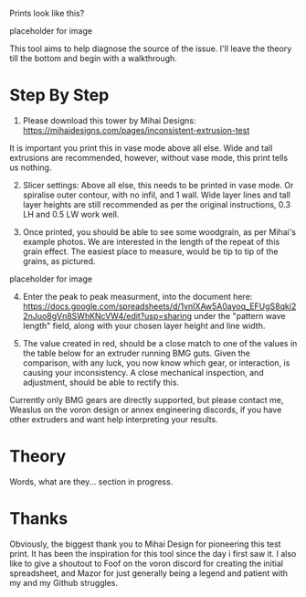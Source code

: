Prints look like this?

placeholder for image

This tool aims to help diagnose the source of the issue. I'll leave the theory till the bottom and begin with a walkthrough.
# Step By Step
1) Please download this tower by Mihai Designs:
https://mihaidesigns.com/pages/inconsistent-extrusion-test

It is important you print this in vase mode above all else. Wide and tall extrusions are recommended, however, without vase mode, this print tells us nothing.

2) Slicer settings: Above all else, this needs to be printed in vase mode. Or spiralise outer contour, with no infil, and 1 wall. 
Wide layer lines and tall layer heights are still recommended as per the original instructions, 0.3 LH and 0.5 LW work well.

3) Once printed, you should be able to see some woodgrain, as per Mihai's example photos. We are interested in the length of the repeat of this grain effect. The easiest place to measure, would be tip to tip of the grains, as pictured.

placeholder for image

4) Enter the peak to peak measurment, into the document here: https://docs.google.com/spreadsheets/d/1vnIXAw5A0ayoq_EFUgS8qki22nJuo8gVn8SWhKNcVW4/edit?usp=sharing
under the "pattern wave length" field, along with your chosen layer height and line width.

5) The value created in red, should be a close match to one of the values in the table below for an extruder running BMG guts.
Given the comparison, with any luck, you now know which gear, or interaction, is causing your inconsistency. A close mechanical inspection, and adjustment, should be able to rectify this.

Currently only BMG gears are directly supported, but please contact me, Weaslus on the voron design or annex engineering discords, if you have other extruders and want help interpreting your results.

# Theory
Words, what are they...
section in progress.

# Thanks
Obviously, the biggest thank you to Mihai Design for pioneering this test print. It has been the inspiration for this tool since the day i first saw it.
I also like to give a shoutout to Foof on the voron discord for creating the initial spreadsheet, and Mazor for just generally being a legend and patient with my and my Github struggles.

